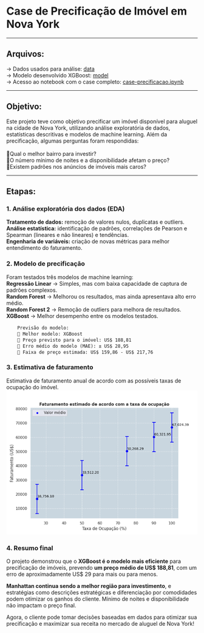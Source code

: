 # Case de Precificação de Imóvel em Nova York

___
## **Arquivos:**</br> 
→ Dados usados para análise: [data](https://github.com/apfreirea/case-precificacao-imovel/tree/main/data)</br> 
→ Modelo desenvolvido XGBoost: [model](https://github.com/apfreirea/case-precificacao-imovel/tree/main/model)</br> 
→ Acesso ao notebook com o case completo: [case-precificacao.ipynb](https://github.com/apfreirea/case-precificacao-imovel/blob/main/case-precificacao.ipynb)</br>  
___
## **Objetivo:**
Este projeto teve como objetivo precificar um imóvel disponível para aluguel na cidade de Nova York, utilizando análise exploratória de dados, estatísticas descritivas e modelos de machine learning.
Além da precificação, algumas perguntas foram respondidas:</br>
</br>
🔹Qual o melhor bairro para investir? </br>
🔹O número mínimo de noites e a disponibilidade afetam o preço? </br>
🔹Existem padrões nos anúncios de imóveis mais caros? </br>
___
## **Etapas:**
### **1. Análise exploratória dos dados (EDA)**

**Tratamento de dados:** remoção de valores nulos, duplicatas e outliers.</br>
**Análise estatística:** identificação de padrões, correlações de Pearson e Spearman (lineares e não lineares) e tendências.</br>
**Engenharia de variáveis:** criação de novas métricas para melhor entendimento do faturamento.</br>

### **2. Modelo de precificação**

Foram testados três modelos de machine learning:</br>
**Regressão Linear** → Simples, mas com baixa capacidade de captura de padrões complexos.</br>
**Random Forest** → Melhorou os resultados, mas ainda apresentava alto erro médio.</br>
**Random Forest 2** → Remoção de outliers para melhora de resultados.</br>
**XGBoost** → Melhor desempenho entre os modelos testados.</br>

        Previsão do modelo:
        📌 Melhor modelo: XGBoost 
        📌 Preço previsto para o imóvel: US$ 188,81 
        📌 Erro médio do modelo (MAE): ± US$ 28,95 
        📌 Faixa de preço estimada: US$ 159,86 - US$ 217,76

### **3. Estimativa de faturamento**

Estimativa de faturamento anual de acordo com as possíveis taxas de ocupação do imóvel.
![Estimativa de faturamento anual de acordo com as possíveis taxas de ocupação do imóvel](./imagens/faturamento_final.png)

### **4. Resumo final**


O projeto demonstrou que o **XGBoost é o modelo mais eficiente** para precificação de imóveis, prevendo **um preço médio de US$ 188,81**, com um erro de aproximadamente US$ 29 para mais ou para menos.

**Manhattan continua sendo a melhor região para investimento**, e estratégias como descrições estratégicas e diferenciação por comodidades podem otimizar os ganhos do cliente. Mínimo de noites e disponibilidade não impactam o preço final. 

Agora, o cliente pode tomar decisões baseadas em dados para otimizar sua precificação e maximizar sua receita no mercado de aluguel de Nova York!




